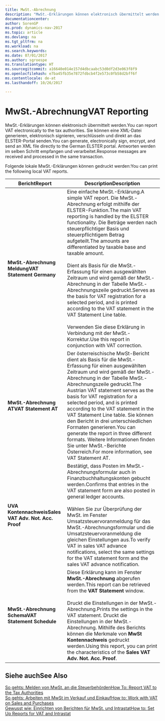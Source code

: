```yaml
---
title: MwSt.-Abrechnung
description: "MwSt.-Erklärungen können elektronisch übermittelt werden. Sie können eine XML-Datei generieren, elektronisch signieren, verschlüsseln und direkt an das ELSTER-Portal senden. Antworten werden im selben Schritt empfangen und verarbeitet."
documentationcenter: 
author: SorenGP
ms.prod: dynamics-nav-2017
ms.topic: article
ms.devlang: na
ms.tgt_pltfrm: na
ms.workload: na
ms.search.keywords: 
ms.date: 07/01/2017
ms.author: sgroespe
ms.translationtype: HT
ms.sourcegitcommit: a16640e014e157d4dbcaabc53d0df2d3e063f8f9
ms.openlocfilehash: e7ba45fb35e7872fdbcb4f2e573c0fb58d2bff6f
ms.contentlocale: de-at
ms.lasthandoff: 10/26/2017

---
```

# <a name="vat-reporting"></a><span data-ttu-id="9f552-105">MwSt.-Abrechnung</span><span class="sxs-lookup"><span data-stu-id="9f552-105">VAT Reporting</span></span>
<span data-ttu-id="9f552-106">MwSt.-Erklärungen können elektronisch übermittelt werden.</span><span class="sxs-lookup"><span data-stu-id="9f552-106">You can report VAT electronically to the tax authorities.</span></span> <span data-ttu-id="9f552-107">Sie können eine XML-Datei generieren, elektronisch signieren, verschlüsseln und direkt an das ELSTER-Portal senden.</span><span class="sxs-lookup"><span data-stu-id="9f552-107">You can generate, electronically sign, encrypt, and send an XML file directly to the German ELSTER portal.</span></span> <span data-ttu-id="9f552-108">Antworten werden im selben Schritt empfangen und verarbeitet.</span><span class="sxs-lookup"><span data-stu-id="9f552-108">Response messages are received and processed in the same transaction.</span></span>  

<span data-ttu-id="9f552-109">Folgende lokale MwSt.-Erklärungen können gedruckt werden:</span><span class="sxs-lookup"><span data-stu-id="9f552-109">You can print the following local VAT reports.</span></span>  

|<span data-ttu-id="9f552-110">Bericht</span><span class="sxs-lookup"><span data-stu-id="9f552-110">Report</span></span>|<span data-ttu-id="9f552-111">Description</span><span class="sxs-lookup"><span data-stu-id="9f552-111">Description</span></span>|  
|------------|---------------------------------------|  
|<span data-ttu-id="9f552-112">**MwSt.-Abrechnung Meldung**</span><span class="sxs-lookup"><span data-stu-id="9f552-112">**VAT Statement Germany**</span></span>|<span data-ttu-id="9f552-113">Eine einfache MwSt.-Erklärung.</span><span class="sxs-lookup"><span data-stu-id="9f552-113">A simple VAT report.</span></span> <span data-ttu-id="9f552-114">Die MwSt.-Abrechnung erfolgt mithilfe der ELSTER-Funktion.</span><span class="sxs-lookup"><span data-stu-id="9f552-114">The main VAT reporting is handled by the ELSTER functionality.</span></span> <span data-ttu-id="9f552-115">Die Beträge werden nach steuerpflichtiger Basis und steuerpflichtigem Betrag aufgeteilt.</span><span class="sxs-lookup"><span data-stu-id="9f552-115">The amounts are differentiated by taxable base and taxable amount.</span></span><br /><br /> <span data-ttu-id="9f552-116">Dient als Basis für die MwSt.-Erfassung für einen ausgewählten Zeitraum und wird gemäß der MwSt.-Abrechnung in der Tabelle MwSt.-Abrechnungszeile gedruckt.</span><span class="sxs-lookup"><span data-stu-id="9f552-116">Serves as the basis for VAT registration for a selected period, and is printed according to the VAT statement in the VAT Statement Line table.</span></span><br /><br /> <span data-ttu-id="9f552-117">Verwenden Sie diese Erklärung in Verbindung mit der MwSt.-Korrektur.</span><span class="sxs-lookup"><span data-stu-id="9f552-117">Use this report in conjunction with VAT correction.</span></span>|  
|<span data-ttu-id="9f552-118">**MwSt.-Abrechnung AT**</span><span class="sxs-lookup"><span data-stu-id="9f552-118">**VAT Statement AT**</span></span>|<span data-ttu-id="9f552-119">Der österreischische MwSt-Bericht dient als Basis für die MwSt.-Erfassung für einen ausgewählten Zeitraum und wird gemäß der MwSt.-Abrechnung in der Tabelle MwSt.-Abrechnungszeile gedruckt.</span><span class="sxs-lookup"><span data-stu-id="9f552-119">The Austrian VAT statement serves as the basis for VAT registration for a selected period, and is printed according to the VAT statement in the VAT Statement Line table.</span></span> <span data-ttu-id="9f552-120">Sie können den Bericht in drei unterschiedlichen Formaten generieren.</span><span class="sxs-lookup"><span data-stu-id="9f552-120">You can generate the report in three different formats.</span></span> <span data-ttu-id="9f552-121">Weitere Informationen finden Sie unter MwSt.-Berichte Österreich.</span><span class="sxs-lookup"><span data-stu-id="9f552-121">For more information, see VAT Statement AT.</span></span>|  
|<span data-ttu-id="9f552-122">**UVA Kontennachweis**</span><span class="sxs-lookup"><span data-stu-id="9f552-122">**Sales VAT Adv. Not. Acc. Proof**</span></span>|<span data-ttu-id="9f552-123">Bestätigt, dass Posten im MwSt.-Abrechnungsformular auch in Finanzbuchhaltungskonten gebucht werden.</span><span class="sxs-lookup"><span data-stu-id="9f552-123">Confirms that entries in the VAT statement form are also posted in general ledger accounts.</span></span><br /><br /> <span data-ttu-id="9f552-124">Wählen Sie zur Überprüfung der MwSt. im Fenster Umsatzsteuervoranmeldung für das MwSt.-Abrechnungsformular und die Umsatzsteuervoranmeldung die gleichen Einstellungen aus.</span><span class="sxs-lookup"><span data-stu-id="9f552-124">To verify VAT in sales VAT advance notifications, select the same settings for the VAT statement form and the sales VAT advance notification.</span></span>|  
|<span data-ttu-id="9f552-125">**MwSt.-Abrechnung Schema**</span><span class="sxs-lookup"><span data-stu-id="9f552-125">**VAT Statement Schedule**</span></span>|<span data-ttu-id="9f552-126">Diese Erklärung kann im Fenster **MwSt.-Abrechnung** abgerufen werden.</span><span class="sxs-lookup"><span data-stu-id="9f552-126">This report can be retrieved from the **VAT Statement** window.</span></span><br /><br /> <span data-ttu-id="9f552-127">Druckt die Einstellungen in der MwSt.-Abrechnung.</span><span class="sxs-lookup"><span data-stu-id="9f552-127">Prints the settings in the VAT statement.</span></span> <span data-ttu-id="9f552-128">Druckt die Einstellungen in der MwSt.-Abrechnung. Mithilfe des Berichts können die Merkmale von **MwSt Kontennachweis** gedruckt werden.</span><span class="sxs-lookup"><span data-stu-id="9f552-128">Using this report, you can print the characteristics of the **Sales VAT Adv. Not. Acc. Proof**.</span></span>|  

## <a name="see-also"></a><span data-ttu-id="9f552-129">Siehe auch</span><span class="sxs-lookup"><span data-stu-id="9f552-129">See Also</span></span>  
[<span data-ttu-id="9f552-130">So gehts: Melden von MwSt. an die Steuerbehörden</span><span class="sxs-lookup"><span data-stu-id="9f552-130">How To: Report VAT to the Tax Authorities</span></span>](../../finance-how-report-vat.md)  
[<span data-ttu-id="9f552-131">So gehts: Arbeiten mit MwSt im Verkauf und Einkauf</span><span class="sxs-lookup"><span data-stu-id="9f552-131">How to: Work with VAT on Sales and Purchases</span></span>](../../finance-work-with-vat.md)  
[<span data-ttu-id="9f552-132">Gewusst wie: Einrichten von Berichten für MwSt. und Intrastat</span><span class="sxs-lookup"><span data-stu-id="9f552-132">How to: Set Up Reports for VAT and Intrastat</span></span>](../Germany/how-to-set-up-reports-for-vat-and-intrastat.md)

